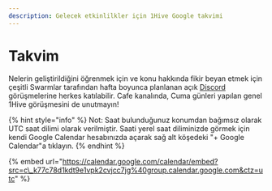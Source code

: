 ```yaml
---
description: Gelecek etkinlilkler için 1Hive Google takvimi
---
```


# Takvim

Nelerin geliştirildiğini öğrenmek için ve konu hakkında fikir beyan etmek için çeşitli Swarmlar tarafından hafta boyunca planlanan açık [Discord ](discord/)görüşmelerine herkes katılabilir. Cafe kanalında, Cuma günleri yapılan genel 1Hive görüşmesini de unutmayın!

{% hint style="info" %}
Not: Saat bulunduğunuz konumdan bağımsız olarak UTC saat dilimi olarak verilmiştir. Saati yerel saat diliminizde görmek için kendi Google Calendar hesabınızda açarak sağ alt köşedeki "+ Google Calendar"a tıklayın.
{% endhint %}

{% embed url="https://calendar.google.com/calendar/embed?src=c\_k77c78d1kdt9e1vpk2cvjcc7jg%40group.calendar.google.com&ctz=utc" %}

